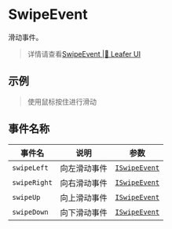 # SwipeEvent
滑动事件。
> 详情请查看[SwipeEvent |🌿 Leafer UI](https://www.leaferjs.com/ui/reference/event/ui/Swipe.html)

## 示例

> 使用鼠标按住进行滑动

<script setup lang="ts">
import code from './index.vue?raw'
</script>

<Repl :code="code"  />

## 事件名称

[ISwipeEvent-url]: https://www.leaferjs.com/ui/api/interfaces/ISwipe.html

| 事件名  | 说明 | 参数 |
| --- | --- | --- |
| `swipeLeft` | 向左滑动事件 | [`ISwipeEvent`][ISwipeEvent-url] |
| `swipeRight` | 向右滑动事件 | [`ISwipeEvent`][ISwipeEvent-url] |
| `swipeUp` | 向上滑动事件 | [`ISwipeEvent`][ISwipeEvent-url] |
| `swipeDown` | 向下滑动事件 | [`ISwipeEvent`][ISwipeEvent-url] |
